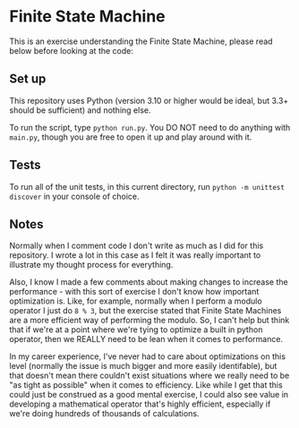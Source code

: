 # Finite State Machine
This is an exercise understanding the Finite State Machine, please read below before looking at the code:

## Set up
This repository uses Python (version 3.10 or higher would be ideal, but 3.3+ should be sufficient) and nothing else.

To run the script, type `python run.py`. You DO NOT need to do anything with `main.py`, though you are free to open it up and play around with it.

## Tests
To run all of the unit tests, in this current directory, run `python -m unittest discover` in your console of choice.

## Notes
Normally when I comment code I don't write as much as I did for this repository. I wrote a lot in this case as I felt it was really important to illustrate my thought process for everything.

Also, I know I made a few comments about making changes to increase the performance - with this sort of exercise I don't know how important optimization is. Like, for example, normally when I perform a modulo operator I just do `8 % 3`, but the exercise stated that Finite State Machines are a more efficient way of performing the modulo. So, I can't help but think that if we're at a point where we're tying to optimize a built in python operator, then we REALLY need to be lean when it comes to performance.

In my career experience, I've never had to care about optimizations on this level (normally the issue is much bigger and more easily identifable), but that doesn't mean there couldn't exist situations where we really need to be "as tight as possible" when it comes to efficiency. Like while I get that this could just be construed as a good mental exercise, I could also see value in developing a mathematical operator that's highly efficient, especially if we're doing hundreds of thousands of calculations.
